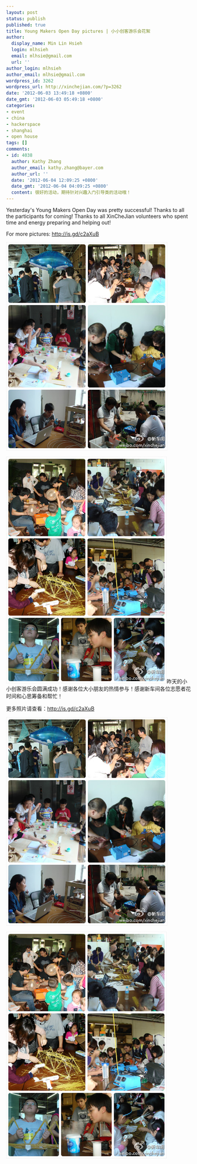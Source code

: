 ```yaml
---
layout: post
status: publish
published: true
title: Young Makers Open Day pictures | 小小创客游乐会花絮
author:
  display_name: Min Lin Hsieh
  login: mlhsieh
  email: mlhsie@gmail.com
  url: ''
author_login: mlhsieh
author_email: mlhsie@gmail.com
wordpress_id: 3262
wordpress_url: http://xinchejian.com/?p=3262
date: '2012-06-03 13:49:18 +0800'
date_gmt: '2012-06-03 05:49:18 +0800'
categories:
- event
- china
- hackerspace
- shanghai
- open house
tags: []
comments:
- id: 4038
  author: Kathy Zhang
  author_email: kathy.zhang@bayer.com
  author_url: ''
  date: '2012-06-04 12:09:25 +0800'
  date_gmt: '2012-06-04 04:09:25 +0800'
  content: 很好的活动，期待针对兴趣入门引导类的活动哦！
---
```

<p><!--:en-->Yesterday's Young Makers Open Day was pretty successful! Thanks to all the participants for coming! Thanks to all XinCheJian volunteers who spent time and energy preparing and helping out!</p>
<p>For more pictures:&nbsp;<a href="http://is.gd/c2aXuB" target="_blank">http://is.gd/c2aXuB</a></p>
<p><a href="/uploads/2012/06/mix1.jpg"><img class="alignnone size-full wp-image-3263" title="mix1" src="/uploads/2012/06/mix1.jpg" alt="" width="440" height="566" /></a></p>
<p><a href="/uploads/2012/06/mix2.jpg"><img class="alignnone size-full wp-image-3264" title="mix2" src="/uploads/2012/06/mix2.jpg" alt="" width="438" height="616" /></a><!--:--><!--:zh-->昨天的小小创客游乐会圆满成功！感谢各位大小朋友的热情参与！感谢新车间各位志愿者花时间和心思筹备和帮忙！</p>
<p>更多照片请查看：<a href="http://is.gd/c2aXuB" target="_blank">http://is.gd/c2aXuB</a></p>
<p><a href="/uploads/2012/06/mix1.jpg"> <img title="mix1" src="/uploads/2012/06/mix1.jpg" alt="" width="440" height="566" /></a></p>
<p><a href="/uploads/2012/06/mix2.jpg"><img title="mix2" src="/uploads/2012/06/mix2.jpg" alt="" width="438" height="616" /></a><!--:--></p>

